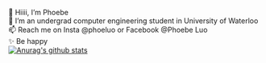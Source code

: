 👋 Hiiii, I’m Phoebe  
🌱 I’m an undergrad computer engineering student in University of Waterloo  
📫 Reach me on Insta @phoeluo or Facebook @Phoebe Luo  
✨ Be happy  
[![Anurag's github stats](https://github-readme-stats.vercel.app/api?username=luophoe)](https://github.com/anuraghazra/github-readme-stats)
